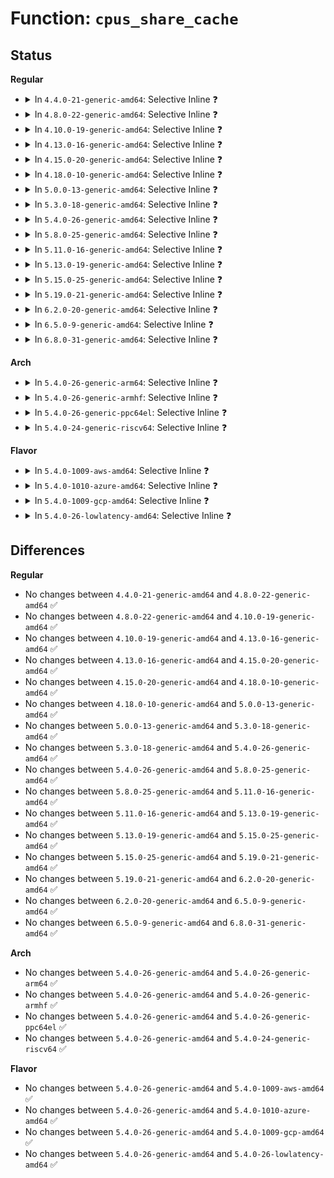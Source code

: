 # Function: <code>cpus_share_cache</code>

## Status
<b>Regular</b>
<ul>
<li>
<details>
<summary>In <code>4.4.0-21-generic-amd64</code>: Selective Inline ❓</summary>

```c
bool cpus_share_cache(int this_cpu, int that_cpu)
```

```json
{
  "name": "cpus_share_cache",
  "collision_type": "Unique Global",
  "inline_type": "Selective",
  "funcs": [
    {
      "addr": 18446744071579548393,
      "name": "cpus_share_cache",
      "external": true,
      "loc": "kernel/sched/core.c:1883",
      "file": "kernel/sched/core.c",
      "inline": "not declared, inlined",
      "caller_inline": [
        "kernel/sched/core.c:try_to_wake_up"
      ],
      "caller_func": [
        "block/blk-softirq.c:__blk_complete_request"
      ]
    }
  ],
  "symbols": [
    {
      "addr": 18446744071579551632,
      "name": "cpus_share_cache",
      "section": ".text",
      "bind": "STB_GLOBAL",
      "size": 49
    }
  ]
}
```
</details>
</li>
<li>
<details>
<summary>In <code>4.8.0-22-generic-amd64</code>: Selective Inline ❓</summary>

```c
bool cpus_share_cache(int this_cpu, int that_cpu)
```

```json
{
  "name": "cpus_share_cache",
  "collision_type": "Unique Global",
  "inline_type": "Selective",
  "funcs": [
    {
      "addr": 18446744071579559772,
      "name": "cpus_share_cache",
      "external": true,
      "loc": "kernel/sched/core.c:1865",
      "file": "kernel/sched/core.c",
      "inline": "not declared, inlined",
      "caller_inline": [
        "kernel/sched/core.c:try_to_wake_up"
      ],
      "caller_func": [
        "block/blk-softirq.c:__blk_complete_request"
      ]
    }
  ],
  "symbols": [
    {
      "addr": 18446744071579562160,
      "name": "cpus_share_cache",
      "section": ".text",
      "bind": "STB_GLOBAL",
      "size": 49
    }
  ]
}
```
</details>
</li>
<li>
<details>
<summary>In <code>4.10.0-19-generic-amd64</code>: Selective Inline ❓</summary>

```c
bool cpus_share_cache(int this_cpu, int that_cpu)
```

```json
{
  "name": "cpus_share_cache",
  "collision_type": "Unique Global",
  "inline_type": "Selective",
  "funcs": [
    {
      "addr": 18446744071579584663,
      "name": "cpus_share_cache",
      "external": true,
      "loc": "kernel/sched/core.c:1875",
      "file": "kernel/sched/core.c",
      "inline": "not declared, inlined",
      "caller_inline": [
        "kernel/sched/core.c:try_to_wake_up"
      ],
      "caller_func": [
        "block/blk-softirq.c:__blk_complete_request"
      ]
    }
  ],
  "symbols": [
    {
      "addr": 18446744071579587056,
      "name": "cpus_share_cache",
      "section": ".text",
      "bind": "STB_GLOBAL",
      "size": 49
    }
  ]
}
```
</details>
</li>
<li>
<details>
<summary>In <code>4.13.0-16-generic-amd64</code>: Selective Inline ❓</summary>

```c
bool cpus_share_cache(int this_cpu, int that_cpu)
```

```json
{
  "name": "cpus_share_cache",
  "collision_type": "Unique Global",
  "inline_type": "Selective",
  "funcs": [
    {
      "addr": 18446744071579568402,
      "name": "cpus_share_cache",
      "external": true,
      "loc": "kernel/sched/core.c:1826",
      "file": "kernel/sched/core.c",
      "inline": "not declared, inlined",
      "caller_inline": [
        "kernel/sched/core.c:try_to_wake_up"
      ],
      "caller_func": [
        "kernel/sched/fair.c:select_task_rq_fair",
        "block/blk-softirq.c:__blk_complete_request",
        "block/blk-mq.c:__blk_mq_complete_request"
      ]
    }
  ],
  "symbols": [
    {
      "addr": 18446744071579571312,
      "name": "cpus_share_cache",
      "section": ".text",
      "bind": "STB_GLOBAL",
      "size": 49
    }
  ]
}
```
</details>
</li>
<li>
<details>
<summary>In <code>4.15.0-20-generic-amd64</code>: Selective Inline ❓</summary>

```c
bool cpus_share_cache(int this_cpu, int that_cpu)
```

```json
{
  "name": "cpus_share_cache",
  "collision_type": "Unique Global",
  "inline_type": "Selective",
  "funcs": [
    {
      "addr": 18446744071579598168,
      "name": "cpus_share_cache",
      "external": true,
      "loc": "kernel/sched/core.c:1845",
      "file": "kernel/sched/core.c",
      "inline": "not declared, inlined",
      "caller_inline": [
        "kernel/sched/core.c:try_to_wake_up"
      ],
      "caller_func": [
        "block/blk-softirq.c:__blk_complete_request",
        "block/blk-mq.c:__blk_mq_complete_request"
      ]
    }
  ],
  "symbols": [
    {
      "addr": 18446744071579601056,
      "name": "cpus_share_cache",
      "section": ".text",
      "bind": "STB_GLOBAL",
      "size": 49
    }
  ]
}
```
</details>
</li>
<li>
<details>
<summary>In <code>4.18.0-10-generic-amd64</code>: Selective Inline ❓</summary>

```c
bool cpus_share_cache(int this_cpu, int that_cpu)
```

```json
{
  "name": "cpus_share_cache",
  "collision_type": "Unique Global",
  "inline_type": "Selective",
  "funcs": [
    {
      "addr": 18446744071579629756,
      "name": "cpus_share_cache",
      "external": true,
      "loc": "kernel/sched/core.c:1841",
      "file": "kernel/sched/core.c",
      "inline": "not declared, inlined",
      "caller_inline": [
        "kernel/sched/core.c:try_to_wake_up"
      ],
      "caller_func": [
        "kernel/sched/fair.c:select_task_rq_fair",
        "block/blk-softirq.c:__blk_complete_request",
        "block/blk-mq.c:blk_mq_complete_request"
      ]
    }
  ],
  "symbols": [
    {
      "addr": 18446744071579632544,
      "name": "cpus_share_cache",
      "section": ".text",
      "bind": "STB_GLOBAL",
      "size": 49
    }
  ]
}
```
</details>
</li>
<li>
<details>
<summary>In <code>5.0.0-13-generic-amd64</code>: Selective Inline ❓</summary>

```c
bool cpus_share_cache(int this_cpu, int that_cpu)
```

```json
{
  "name": "cpus_share_cache",
  "collision_type": "Unique Global",
  "inline_type": "Selective",
  "funcs": [
    {
      "addr": 18446744071579667393,
      "name": "cpus_share_cache",
      "external": true,
      "loc": "kernel/sched/core.c:1839",
      "file": "kernel/sched/core.c",
      "inline": "not declared, inlined",
      "caller_inline": [
        "kernel/sched/core.c:try_to_wake_up"
      ],
      "caller_func": [
        "kernel/sched/fair.c:select_task_rq_fair",
        "block/blk-softirq.c:__blk_complete_request",
        "block/blk-mq.c:blk_mq_complete_request"
      ]
    }
  ],
  "symbols": [
    {
      "addr": 18446744071579670288,
      "name": "cpus_share_cache",
      "section": ".text",
      "bind": "STB_GLOBAL",
      "size": 49
    }
  ]
}
```
</details>
</li>
<li>
<details>
<summary>In <code>5.3.0-18-generic-amd64</code>: Selective Inline ❓</summary>

```c
bool cpus_share_cache(int this_cpu, int that_cpu)
```

```json
{
  "name": "cpus_share_cache",
  "collision_type": "Unique Global",
  "inline_type": "Selective",
  "funcs": [
    {
      "addr": 18446744071579698590,
      "name": "cpus_share_cache",
      "external": true,
      "loc": "kernel/sched/core.c:2269",
      "file": "kernel/sched/core.c",
      "inline": "not declared, inlined",
      "caller_inline": [
        "kernel/sched/core.c:try_to_wake_up"
      ],
      "caller_func": [
        "kernel/sched/fair.c:select_task_rq_fair",
        "block/blk-softirq.c:__blk_complete_request",
        "block/blk-mq.c:blk_mq_complete_request"
      ]
    }
  ],
  "symbols": [
    {
      "addr": 18446744071579702080,
      "name": "cpus_share_cache",
      "section": ".text",
      "bind": "STB_GLOBAL",
      "size": 49
    }
  ]
}
```
</details>
</li>
<li>
<details>
<summary>In <code>5.4.0-26-generic-amd64</code>: Selective Inline ❓</summary>

```c
bool cpus_share_cache(int this_cpu, int that_cpu)
```

```json
{
  "name": "cpus_share_cache",
  "collision_type": "Unique Global",
  "inline_type": "Selective",
  "funcs": [
    {
      "addr": 18446744071579739470,
      "name": "cpus_share_cache",
      "external": true,
      "loc": "kernel/sched/core.c:2389",
      "file": "kernel/sched/core.c",
      "inline": "not declared, inlined",
      "caller_inline": [
        "kernel/sched/core.c:try_to_wake_up"
      ],
      "caller_func": [
        "kernel/sched/fair.c:select_task_rq_fair",
        "block/blk-softirq.c:__blk_complete_request",
        "block/blk-mq.c:blk_mq_complete_request"
      ]
    }
  ],
  "symbols": [
    {
      "addr": 18446744071579742960,
      "name": "cpus_share_cache",
      "section": ".text",
      "bind": "STB_GLOBAL",
      "size": 49
    }
  ]
}
```
</details>
</li>
<li>
<details>
<summary>In <code>5.8.0-25-generic-amd64</code>: Selective Inline ❓</summary>

```c
bool cpus_share_cache(int this_cpu, int that_cpu)
```

```json
{
  "name": "cpus_share_cache",
  "collision_type": "Unique Global",
  "inline_type": "Selective",
  "funcs": [
    {
      "addr": 18446744071579751702,
      "name": "cpus_share_cache",
      "external": true,
      "loc": "kernel/sched/core.c:2441",
      "file": "kernel/sched/core.c",
      "inline": "not declared, inlined",
      "caller_inline": [],
      "caller_func": [
        "kernel/sched/fair.c:select_idle_sibling",
        "kernel/sched/fair.c:select_idle_sibling",
        "kernel/sched/fair.c:wake_affine",
        "block/blk-softirq.c:__blk_complete_request",
        "block/blk-mq.c:blk_mq_force_complete_rq"
      ]
    }
  ],
  "symbols": [
    {
      "addr": 18446744071579779168,
      "name": "cpus_share_cache",
      "section": ".text",
      "bind": "STB_GLOBAL",
      "size": 49
    }
  ]
}
```
</details>
</li>
<li>
<details>
<summary>In <code>5.11.0-16-generic-amd64</code>: Selective Inline ❓</summary>

```c
bool cpus_share_cache(int this_cpu, int that_cpu)
```

```json
{
  "name": "cpus_share_cache",
  "collision_type": "Unique Global",
  "inline_type": "Selective",
  "funcs": [
    {
      "addr": 18446744071579743953,
      "name": "cpus_share_cache",
      "external": true,
      "loc": "kernel/sched/core.c:3120",
      "file": "kernel/sched/core.c",
      "inline": "not declared, inlined",
      "caller_inline": [],
      "caller_func": [
        "kernel/sched/fair.c:select_idle_sibling",
        "kernel/sched/fair.c:select_idle_sibling",
        "kernel/sched/fair.c:wake_affine"
      ]
    }
  ],
  "symbols": [
    {
      "addr": 18446744071579769504,
      "name": "cpus_share_cache",
      "section": ".text",
      "bind": "STB_GLOBAL",
      "size": 49
    }
  ]
}
```
</details>
</li>
<li>
<details>
<summary>In <code>5.13.0-19-generic-amd64</code>: Selective Inline ❓</summary>

```c
bool cpus_share_cache(int this_cpu, int that_cpu)
```

```json
{
  "name": "cpus_share_cache",
  "collision_type": "Unique Global",
  "inline_type": "Selective",
  "funcs": [
    {
      "addr": 18446744071579745248,
      "name": "cpus_share_cache",
      "external": true,
      "loc": "kernel/sched/core.c:3141",
      "file": "kernel/sched/core.c",
      "inline": "not declared, inlined",
      "caller_inline": [],
      "caller_func": [
        "kernel/sched/fair.c:select_idle_sibling",
        "kernel/sched/fair.c:select_idle_sibling",
        "kernel/sched/fair.c:select_idle_sibling",
        "kernel/sched/fair.c:wake_affine"
      ]
    }
  ],
  "symbols": [
    {
      "addr": 18446744071579777200,
      "name": "cpus_share_cache",
      "section": ".text",
      "bind": "STB_GLOBAL",
      "size": 49
    }
  ]
}
```
</details>
</li>
<li>
<details>
<summary>In <code>5.15.0-25-generic-amd64</code>: Selective Inline ❓</summary>

```c
bool cpus_share_cache(int this_cpu, int that_cpu)
```

```json
{
  "name": "cpus_share_cache",
  "collision_type": "Unique Global",
  "inline_type": "Selective",
  "funcs": [
    {
      "addr": 18446744071579827628,
      "name": "cpus_share_cache",
      "external": true,
      "loc": "kernel/sched/core.c:3708",
      "file": "kernel/sched/core.c",
      "inline": "not declared, inlined",
      "caller_inline": [],
      "caller_func": [
        "kernel/sched/fair.c:select_idle_sibling",
        "kernel/sched/fair.c:select_idle_sibling",
        "kernel/sched/fair.c:select_idle_sibling",
        "kernel/sched/fair.c:wake_affine"
      ]
    }
  ],
  "symbols": [
    {
      "addr": 18446744071579870352,
      "name": "cpus_share_cache",
      "section": ".text",
      "bind": "STB_GLOBAL",
      "size": 129
    }
  ]
}
```
</details>
</li>
<li>
<details>
<summary>In <code>5.19.0-21-generic-amd64</code>: Selective Inline ❓</summary>

```c
bool cpus_share_cache(int this_cpu, int that_cpu)
```

```json
{
  "name": "cpus_share_cache",
  "collision_type": "Unique Global",
  "inline_type": "Selective",
  "funcs": [
    {
      "addr": 18446744071579946994,
      "name": "cpus_share_cache",
      "external": true,
      "loc": "kernel/sched/core.c:3803",
      "file": "kernel/sched/core.c",
      "inline": "not declared, inlined",
      "caller_inline": [],
      "caller_func": [
        "kernel/sched/fair.c:select_idle_sibling",
        "kernel/sched/fair.c:select_idle_sibling",
        "kernel/sched/fair.c:select_idle_sibling",
        "kernel/sched/fair.c:wake_affine",
        "block/blk-mq.c:blk_mq_complete_request_remote"
      ]
    }
  ],
  "symbols": [
    {
      "addr": 18446744071579986464,
      "name": "cpus_share_cache",
      "section": ".text",
      "bind": "STB_GLOBAL",
      "size": 137
    }
  ]
}
```
</details>
</li>
<li>
<details>
<summary>In <code>6.2.0-20-generic-amd64</code>: Selective Inline ❓</summary>

```c
bool cpus_share_cache(int this_cpu, int that_cpu)
```

```json
{
  "name": "cpus_share_cache",
  "collision_type": "Unique Global",
  "inline_type": "Selective",
  "funcs": [
    {
      "addr": 18446744071580105362,
      "name": "cpus_share_cache",
      "external": true,
      "loc": "kernel/sched/core.c:3867",
      "file": "kernel/sched/core.c",
      "inline": "not declared, inlined",
      "caller_inline": [],
      "caller_func": [
        "kernel/sched/fair.c:select_idle_sibling",
        "kernel/sched/fair.c:select_idle_sibling",
        "kernel/sched/fair.c:select_idle_sibling",
        "kernel/sched/fair.c:wake_affine",
        "block/blk-mq.c:blk_mq_complete_request_remote"
      ]
    }
  ],
  "symbols": [
    {
      "addr": 18446744071580147552,
      "name": "cpus_share_cache",
      "section": ".text",
      "bind": "STB_GLOBAL",
      "size": 137
    }
  ]
}
```
</details>
</li>
<li>
<details>
<summary>In <code>6.5.0-9-generic-amd64</code>: Selective Inline ❓</summary>

```c
bool cpus_share_cache(int this_cpu, int that_cpu)
```

```json
{
  "name": "cpus_share_cache",
  "collision_type": "Unique Global",
  "inline_type": "Selective",
  "funcs": [
    {
      "addr": 18446744071580165298,
      "name": "cpus_share_cache",
      "external": true,
      "loc": "kernel/sched/core.c:3948",
      "file": "kernel/sched/core.c",
      "inline": "not declared, inlined",
      "caller_inline": [],
      "caller_func": [
        "kernel/sched/fair.c:select_idle_sibling",
        "kernel/sched/fair.c:select_idle_sibling",
        "kernel/sched/fair.c:select_idle_sibling",
        "kernel/sched/fair.c:wake_affine",
        "block/blk-mq.c:blk_mq_complete_request_remote"
      ]
    }
  ],
  "symbols": [
    {
      "addr": 18446744071580199552,
      "name": "cpus_share_cache",
      "section": ".text",
      "bind": "STB_GLOBAL",
      "size": 137
    }
  ]
}
```
</details>
</li>
<li>
<details>
<summary>In <code>6.8.0-31-generic-amd64</code>: Selective Inline ❓</summary>

```c
bool cpus_share_cache(int this_cpu, int that_cpu)
```

```json
{
  "name": "cpus_share_cache",
  "collision_type": "Unique Global",
  "inline_type": "Selective",
  "funcs": [
    {
      "addr": 18446744071580211314,
      "name": "cpus_share_cache",
      "external": true,
      "loc": "kernel/sched/core.c:3958",
      "file": "kernel/sched/core.c",
      "inline": "not declared, inlined",
      "caller_inline": [],
      "caller_func": [
        "kernel/sched/fair.c:select_idle_sibling",
        "kernel/sched/fair.c:select_idle_sibling",
        "kernel/sched/fair.c:select_idle_sibling",
        "kernel/sched/fair.c:wake_affine",
        "block/blk-mq.c:blk_mq_complete_request_remote"
      ]
    }
  ],
  "symbols": [
    {
      "addr": 18446744071580247520,
      "name": "cpus_share_cache",
      "section": ".text",
      "bind": "STB_GLOBAL",
      "size": 137
    }
  ]
}
```
</details>
</li>
</ul>
<b>Arch</b>
<ul>
<li>
<details>
<summary>In <code>5.4.0-26-generic-arm64</code>: Selective Inline ❓</summary>

```c
bool cpus_share_cache(int this_cpu, int that_cpu)
```

```json
{
  "name": "cpus_share_cache",
  "collision_type": "Unique Global",
  "inline_type": "Selective",
  "funcs": [
    {
      "addr": 18446603336490917932,
      "name": "cpus_share_cache",
      "external": true,
      "loc": "kernel/sched/core.c:2389",
      "file": "kernel/sched/core.c",
      "inline": "not declared, inlined",
      "caller_inline": [
        "kernel/sched/core.c:try_to_wake_up"
      ],
      "caller_func": [
        "kernel/sched/fair.c:select_task_rq_fair",
        "block/blk-softirq.c:__blk_complete_request",
        "block/blk-mq.c:blk_mq_complete_request"
      ]
    }
  ],
  "symbols": [
    {
      "addr": 18446603336490921896,
      "name": "cpus_share_cache",
      "section": ".text",
      "bind": "STB_GLOBAL",
      "size": 80
    }
  ]
}
```
</details>
</li>
<li>
<details>
<summary>In <code>5.4.0-26-generic-armhf</code>: Selective Inline ❓</summary>

```c
bool cpus_share_cache(int this_cpu, int that_cpu)
```

```json
{
  "name": "cpus_share_cache",
  "collision_type": "Unique Global",
  "inline_type": "Selective",
  "funcs": [
    {
      "addr": 3224935304,
      "name": "cpus_share_cache",
      "external": true,
      "loc": "kernel/sched/core.c:2389",
      "file": "kernel/sched/core.c",
      "inline": "not declared, inlined",
      "caller_inline": [
        "kernel/sched/core.c:try_to_wake_up"
      ],
      "caller_func": [
        "kernel/sched/fair.c:select_task_rq_fair",
        "kernel/sched/fair.c:select_task_rq_fair",
        "kernel/sched/fair.c:select_task_rq_fair",
        "block/blk-softirq.c:__blk_complete_request",
        "block/blk-mq.c:blk_mq_complete_request"
      ]
    }
  ],
  "symbols": [
    {
      "addr": 3224938868,
      "name": "cpus_share_cache",
      "section": ".text",
      "bind": "STB_GLOBAL",
      "size": 68
    }
  ]
}
```
</details>
</li>
<li>
<details>
<summary>In <code>5.4.0-26-generic-ppc64el</code>: Selective Inline ❓</summary>

```c
bool cpus_share_cache(int this_cpu, int that_cpu)
```

```json
{
  "name": "cpus_share_cache",
  "collision_type": "Unique Global",
  "inline_type": "Selective",
  "funcs": [
    {
      "addr": 13835058055283767052,
      "name": "cpus_share_cache",
      "external": true,
      "loc": "kernel/sched/core.c:2389",
      "file": "kernel/sched/core.c",
      "inline": "not declared, inlined",
      "caller_inline": [
        "kernel/sched/core.c:try_to_wake_up"
      ],
      "caller_func": [
        "kernel/sched/fair.c:select_task_rq_fair",
        "block/blk-softirq.c:__blk_complete_request",
        "block/blk-mq.c:blk_mq_complete_request"
      ]
    }
  ],
  "symbols": [
    {
      "addr": 13835058055283772400,
      "name": "cpus_share_cache",
      "section": ".text",
      "bind": "STB_GLOBAL",
      "size": 72
    }
  ]
}
```
</details>
</li>
<li>
<details>
<summary>In <code>5.4.0-24-generic-riscv64</code>: Selective Inline ❓</summary>

```c
bool cpus_share_cache(int this_cpu, int that_cpu)
```

```json
{
  "name": "cpus_share_cache",
  "collision_type": "Unique Global",
  "inline_type": "Selective",
  "funcs": [
    {
      "addr": 18446743936271554798,
      "name": "cpus_share_cache",
      "external": true,
      "loc": "kernel/sched/core.c:2389",
      "file": "kernel/sched/core.c",
      "inline": "not declared, inlined",
      "caller_inline": [
        "kernel/sched/core.c:try_to_wake_up"
      ],
      "caller_func": [
        "kernel/sched/fair.c:select_task_rq_fair",
        "kernel/sched/fair.c:select_task_rq_fair",
        "kernel/sched/fair.c:select_task_rq_fair",
        "block/blk-softirq.c:__blk_complete_request",
        "block/blk-mq.c:blk_mq_complete_request"
      ]
    }
  ],
  "symbols": [
    {
      "addr": 18446743936271558220,
      "name": "cpus_share_cache",
      "section": ".text",
      "bind": "STB_GLOBAL",
      "size": 82
    }
  ]
}
```
</details>
</li>
</ul>
<b>Flavor</b>
<ul>
<li>
<details>
<summary>In <code>5.4.0-1009-aws-amd64</code>: Selective Inline ❓</summary>

```c
bool cpus_share_cache(int this_cpu, int that_cpu)
```

```json
{
  "name": "cpus_share_cache",
  "collision_type": "Unique Global",
  "inline_type": "Selective",
  "funcs": [
    {
      "addr": 18446744071579716094,
      "name": "cpus_share_cache",
      "external": true,
      "loc": "kernel/sched/core.c:2389",
      "file": "kernel/sched/core.c",
      "inline": "not declared, inlined",
      "caller_inline": [
        "kernel/sched/core.c:try_to_wake_up"
      ],
      "caller_func": [
        "kernel/sched/fair.c:select_task_rq_fair",
        "block/blk-softirq.c:__blk_complete_request",
        "block/blk-mq.c:blk_mq_complete_request"
      ]
    }
  ],
  "symbols": [
    {
      "addr": 18446744071579719584,
      "name": "cpus_share_cache",
      "section": ".text",
      "bind": "STB_GLOBAL",
      "size": 49
    }
  ]
}
```
</details>
</li>
<li>
<details>
<summary>In <code>5.4.0-1010-azure-amd64</code>: Selective Inline ❓</summary>

```c
bool cpus_share_cache(int this_cpu, int that_cpu)
```

```json
{
  "name": "cpus_share_cache",
  "collision_type": "Unique Global",
  "inline_type": "Selective",
  "funcs": [
    {
      "addr": 18446744071579643982,
      "name": "cpus_share_cache",
      "external": true,
      "loc": "kernel/sched/core.c:2389",
      "file": "kernel/sched/core.c",
      "inline": "not declared, inlined",
      "caller_inline": [
        "kernel/sched/core.c:try_to_wake_up"
      ],
      "caller_func": [
        "kernel/sched/fair.c:select_task_rq_fair",
        "block/blk-softirq.c:__blk_complete_request",
        "block/blk-mq.c:blk_mq_complete_request"
      ]
    }
  ],
  "symbols": [
    {
      "addr": 18446744071579647472,
      "name": "cpus_share_cache",
      "section": ".text",
      "bind": "STB_GLOBAL",
      "size": 49
    }
  ]
}
```
</details>
</li>
<li>
<details>
<summary>In <code>5.4.0-1009-gcp-amd64</code>: Selective Inline ❓</summary>

```c
bool cpus_share_cache(int this_cpu, int that_cpu)
```

```json
{
  "name": "cpus_share_cache",
  "collision_type": "Unique Global",
  "inline_type": "Selective",
  "funcs": [
    {
      "addr": 18446744071579703358,
      "name": "cpus_share_cache",
      "external": true,
      "loc": "kernel/sched/core.c:2389",
      "file": "kernel/sched/core.c",
      "inline": "not declared, inlined",
      "caller_inline": [
        "kernel/sched/core.c:try_to_wake_up"
      ],
      "caller_func": [
        "kernel/sched/fair.c:select_task_rq_fair",
        "block/blk-softirq.c:__blk_complete_request",
        "block/blk-mq.c:blk_mq_complete_request"
      ]
    }
  ],
  "symbols": [
    {
      "addr": 18446744071579706848,
      "name": "cpus_share_cache",
      "section": ".text",
      "bind": "STB_GLOBAL",
      "size": 49
    }
  ]
}
```
</details>
</li>
<li>
<details>
<summary>In <code>5.4.0-26-lowlatency-amd64</code>: Selective Inline ❓</summary>

```c
bool cpus_share_cache(int this_cpu, int that_cpu)
```

```json
{
  "name": "cpus_share_cache",
  "collision_type": "Unique Global",
  "inline_type": "Selective",
  "funcs": [
    {
      "addr": 18446744071579746818,
      "name": "cpus_share_cache",
      "external": true,
      "loc": "kernel/sched/core.c:2389",
      "file": "kernel/sched/core.c",
      "inline": "not declared, inlined",
      "caller_inline": [
        "kernel/sched/core.c:try_to_wake_up"
      ],
      "caller_func": [
        "kernel/sched/fair.c:select_task_rq_fair",
        "block/blk-softirq.c:__blk_complete_request",
        "block/blk-mq.c:blk_mq_complete_request"
      ]
    }
  ],
  "symbols": [
    {
      "addr": 18446744071579750544,
      "name": "cpus_share_cache",
      "section": ".text",
      "bind": "STB_GLOBAL",
      "size": 49
    }
  ]
}
```
</details>
</li>
</ul>

## Differences
<b>Regular</b>
<ul>
<li>
No changes between <code>4.4.0-21-generic-amd64</code> and <code>4.8.0-22-generic-amd64</code> ✅
</li>
<li>
No changes between <code>4.8.0-22-generic-amd64</code> and <code>4.10.0-19-generic-amd64</code> ✅
</li>
<li>
No changes between <code>4.10.0-19-generic-amd64</code> and <code>4.13.0-16-generic-amd64</code> ✅
</li>
<li>
No changes between <code>4.13.0-16-generic-amd64</code> and <code>4.15.0-20-generic-amd64</code> ✅
</li>
<li>
No changes between <code>4.15.0-20-generic-amd64</code> and <code>4.18.0-10-generic-amd64</code> ✅
</li>
<li>
No changes between <code>4.18.0-10-generic-amd64</code> and <code>5.0.0-13-generic-amd64</code> ✅
</li>
<li>
No changes between <code>5.0.0-13-generic-amd64</code> and <code>5.3.0-18-generic-amd64</code> ✅
</li>
<li>
No changes between <code>5.3.0-18-generic-amd64</code> and <code>5.4.0-26-generic-amd64</code> ✅
</li>
<li>
No changes between <code>5.4.0-26-generic-amd64</code> and <code>5.8.0-25-generic-amd64</code> ✅
</li>
<li>
No changes between <code>5.8.0-25-generic-amd64</code> and <code>5.11.0-16-generic-amd64</code> ✅
</li>
<li>
No changes between <code>5.11.0-16-generic-amd64</code> and <code>5.13.0-19-generic-amd64</code> ✅
</li>
<li>
No changes between <code>5.13.0-19-generic-amd64</code> and <code>5.15.0-25-generic-amd64</code> ✅
</li>
<li>
No changes between <code>5.15.0-25-generic-amd64</code> and <code>5.19.0-21-generic-amd64</code> ✅
</li>
<li>
No changes between <code>5.19.0-21-generic-amd64</code> and <code>6.2.0-20-generic-amd64</code> ✅
</li>
<li>
No changes between <code>6.2.0-20-generic-amd64</code> and <code>6.5.0-9-generic-amd64</code> ✅
</li>
<li>
No changes between <code>6.5.0-9-generic-amd64</code> and <code>6.8.0-31-generic-amd64</code> ✅
</li>
</ul>
<b>Arch</b>
<ul>
<li>
No changes between <code>5.4.0-26-generic-amd64</code> and <code>5.4.0-26-generic-arm64</code> ✅
</li>
<li>
No changes between <code>5.4.0-26-generic-amd64</code> and <code>5.4.0-26-generic-armhf</code> ✅
</li>
<li>
No changes between <code>5.4.0-26-generic-amd64</code> and <code>5.4.0-26-generic-ppc64el</code> ✅
</li>
<li>
No changes between <code>5.4.0-26-generic-amd64</code> and <code>5.4.0-24-generic-riscv64</code> ✅
</li>
</ul>
<b>Flavor</b>
<ul>
<li>
No changes between <code>5.4.0-26-generic-amd64</code> and <code>5.4.0-1009-aws-amd64</code> ✅
</li>
<li>
No changes between <code>5.4.0-26-generic-amd64</code> and <code>5.4.0-1010-azure-amd64</code> ✅
</li>
<li>
No changes between <code>5.4.0-26-generic-amd64</code> and <code>5.4.0-1009-gcp-amd64</code> ✅
</li>
<li>
No changes between <code>5.4.0-26-generic-amd64</code> and <code>5.4.0-26-lowlatency-amd64</code> ✅
</li>
</ul>
